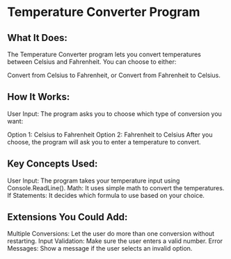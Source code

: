 # Temperature Converter Program
## What It Does:
The Temperature Converter program lets you convert temperatures between Celsius and Fahrenheit. You can choose to either:

Convert from Celsius to Fahrenheit, or
Convert from Fahrenheit to Celsius.
## How It Works:
User Input: The program asks you to choose which type of conversion you want:

Option 1: Celsius to Fahrenheit
Option 2: Fahrenheit to Celsius After you choose, the program will ask you to enter a temperature to convert.

## Key Concepts Used:
User Input: The program takes your temperature input using Console.ReadLine().
Math: It uses simple math to convert the temperatures.
If Statements: It decides which formula to use based on your choice.

## Extensions You Could Add:
Multiple Conversions: Let the user do more than one conversion without restarting.
Input Validation: Make sure the user enters a valid number.
Error Messages: Show a message if the user selects an invalid option.